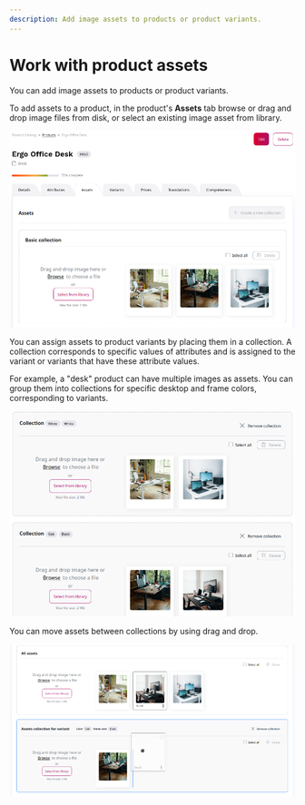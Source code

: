```yaml
---
description: Add image assets to products or product variants.
---
```


# Work with product assets

You can add image assets to products or product variants.

To add assets to a product, in the product's **Assets** tab browse or drag and 
drop image files from disk, or select an existing image asset from library.

![Adding assets to a product](img/product_assets.png)

You can assign assets to product variants by placing them in a collection.
A collection corresponds to specific values of attributes and is assigned to the variant or variants
that have these attribute values.

For example, a "desk" product can have multiple images as assets.
You can group them into collections for specific desktop and frame colors,
corresponding to variants.

![Product asset collection](img/product_assets_collections.png)

You can move assets between collections by using drag and drop.

![Moving assets between collection with drag and drop](img/collection_dnd.png)
